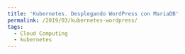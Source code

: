```yaml
---
title: 'Kubernetes. Desplegando WordPress con MariaDB'
permalink: /2019/03/kubernetes-wordpress/
tags:
  - Cloud Computing
  - kubernetes
---
```

